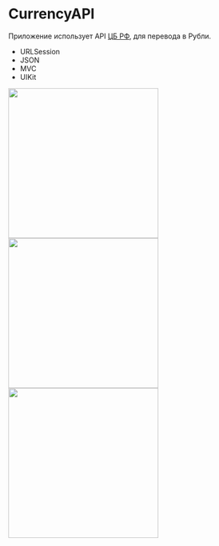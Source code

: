 # CurrencyAPI

Приложение использует API [ЦБ РФ](https://www.cbr-xml-daily.ru), для перевода в Рубли.

- URLSession
- JSON
- MVC
- UIKit


<img src="https://user-images.githubusercontent.com/81886542/130923508-aa34e551-538e-44c2-abe1-f7e44fc6fa2f.png" width="300" />


<img src="https://user-images.githubusercontent.com/81886542/130923983-209e0aea-796d-4eea-aa4c-63e9ae1655d8.png" width="300" />



<img src="https://user-images.githubusercontent.com/81886542/137900138-57d08c00-1824-461e-ad2e-f27907de7764.png" width="300" />


